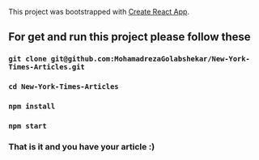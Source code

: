 This project was bootstrapped with [Create React App](https://github.com/facebook/create-react-app).

## For get and run this project please follow these


### `git clone git@github.com:MohamadrezaGolabshekar/New-York-Times-Articles.git`

### `cd New-York-Times-Articles`

### `npm install`

### `npm start`

### That is it and you have your article :)
